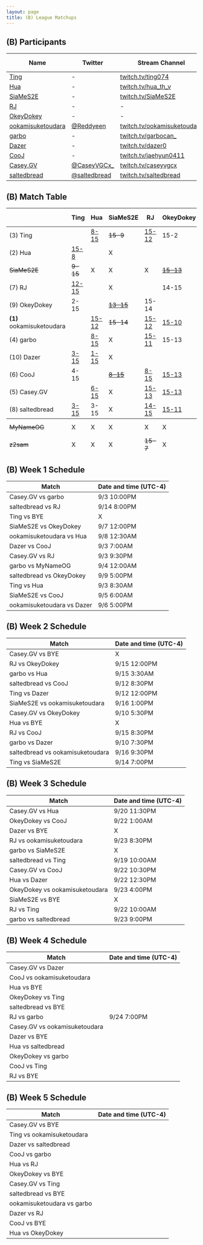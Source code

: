 ```yaml
---
layout: page
title: (B) League Matchups
---
```


## (B) Participants ##

<table>
  <thead>
    <tr>
      <th>Name</th>
      <th>Twitter</th>
      <th>Stream Channel</th>
	  <th>Sprint Time</th>
	  <th>Rating</th>
    </tr>
  </thead>
  <tbody>
    <tr>
      <td><a href="http://steamcommunity.com/id/nn3178011/">Ting</a></td>
      <td>-</td>
      <td><a href="https://www.twitch.tv/ting074">twitch.tv/ting074</a></td>
      <td>-</td>
      <td>-</td>
    </tr>
    <tr>
      <td><a href="https://steamcommunity.com/profiles/76561198315997485/">Hua</a></td>
      <td>-</td>
      <td><a href="https://www.twitch.tv/hua_th_v">twitch.tv/hua_th_v</a></td>
      <td>-</td>
      <td>17432</td>
    </tr>
    <tr>
      <td><a href="https://steamcommunity.com/profiles/76561198205890376/">SiaMeS2E</a></td>
      <td>-</td>
      <td><a href="https://www.twitch.tv/SiaMeS2E">twitch.tv/SiaMeS2E</a></td>
      <td>47</td>
      <td>17000</td>
    </tr>
    <tr>
      <td><a href="https://steamcommunity.com/id/RadicalJreamer">RJ</a></td>
      <td>-</td>
      <td>-</td>
      <td>53.1</td>
      <td>11134</td>
    </tr>
    <tr>
      <td><a href="https://steamcommunity.com/profiles/76561198267036664/">OkeyDokey</a></td>
      <td>-</td>
      <td>-</td>
      <td>53.41</td>
      <td>16730</td>
    </tr>
    <tr>
      <td><a href="https://steamcommunity.com/id/Reddyeen_tetris">ookamisuketoudara</a></td>
      <td><a href="https://twitter.com/Reddyeen">@Reddyeen</a></td>
      <td><a href="https://www.twitch.tv/ookamisuketoudara">twitch.tv/ookamisuketoudara</a></td>
      <td>44.95</td>
      <td>20602</td>
    </tr>
    <tr>
      <td><a href="https://steamcommunity.com/id/GarboCan/">garbo</a></td>
      <td>-</td>
      <td><a href="https://www.twitch.tv/garbocan_">twitch.tv/garbocan_</a></td>
      <td>59.25</td>
      <td>15016</td>
    </tr>
    <tr>
      <td><a href="https://steamcommunity.com/id/Dazer00/">Dazer</a></td>
      <td>-</td>
      <td><a href="https://www.twitch.tv/dazer0">twitch.tv/dazer0</a></td>
      <td>54</td>
      <td>15800</td>
    </tr>
    <tr>
      <td><a href="https://www.twitch.tv/jaehyun0411">CooJ</a></td>
      <td>-</td>
      <td><a href="https://www.twitch.tv/jaehyun0411">twitch.tv/jaehyun0411</a></td>
      <td>49.1</td>
      <td>15400</td>
    </tr>
    <tr>
      <td><a href="https://steamcommunity.com/id/caseyvgcx">Casey.GV</a></td>
      <td><a href="https://twitter.com/CaseyVGCx_">@CaseyVGCx_</a></td>
      <td><a href="https://www.twitch.tv/caseyvgcx">twitch.tv/caseyvgcx</a></td>
      <td>45.12</td>
      <td>11000</td>
    </tr>
    <tr>
      <td><a href="https://steamcommunity.com/id/saltedbread/">saltedbread</a></td>
      <td><a href="https://twitter.com/saltedbread">@saltedbread</a></td>
      <td><a href="https://www.twitch.tv/saltedbread">twitch.tv/saltedbread</a></td>
      <td>45.23</td>
      <td>18600</td>
    </tr>
  </tbody>
</table>

## (B) Match Table ##

<table>
  <thead>
    <tr>
      <th> </th>
      <th>Ting</th>
      <th>Hua</th>
      <th>SiaMeS2E</th>
      <th>RJ</th>
      <th>OkeyDokey</th>
      <th>ookamisuketoudara</th>
      <th>garbo</th>
      <th>Dazer</th>
      <th>CooJ</th>
      <th>Casey.GV</th>
      <th>saltedbread</th>
      <th>W-L</th>
      <th>Pt. Diff</th>
    </tr>
  </thead>
  <tbody>
    <tr>
      <td>(3) Ting</td>
      <td> </td> <!-- Ting -->
      <td><a href="https://www.twitch.tv/videos/305341567?t=00h41m30s">8-15</a></td> <!--Hua-->
      <td><del>15-9</del></td> <!--SiaMeS2E-->
      <td><a href="https://www.twitch.tv/videos/313288957">15-12</a></td> <!--RJ-->
      <td>15-2</td> <!--OkeyDokey-->
      <td> </td> <!--ookamisuketoudara-->
      <td> </td> <!--garbo-->
      <td><a href="https://www.twitch.tv/videos/309165469?t=00h14m40s">15-3</a></td> <!--Dazer-->
      <td>15-4</td> <!--CooJ-->
      <td> </td> <!--Casey.GV-->
      <td><a href="https://www.twitch.tv/videos/312082561">15-3</a></td> <!--saltedbread-->
      <td>5-1</td>
      <td>+44</td>
    </tr>
    <tr>
      <td>(2) Hua</td>
      <td><a href="https://www.twitch.tv/videos/305372620">15-8</a></td> <!-- Ting -->
      <td></td> <!--Hua-->
      <td>X</td> <!--SiaMeS2E-->
      <td> </td> <!--RJ-->
      <td> </td> <!--OkeyDokey-->
      <td><a href="https://www.twitch.tv/videos/307352379">12-15</a></td> <!--ookamisuketoudara-->
      <td><a href="https://www.twitch.tv/videos/310334139">15-8</a></td> <!--garbo-->
      <td><a href="https://www.twitch.tv/videos/313399072">15-1</a></td> <!--Dazer-->
      <td> </td> <!--CooJ-->
      <td><a href="https://www.twitch.tv/videos/312739578">15-6</a></td> <!--Casey.GV-->
      <td><a href="https://www.twitch.tv/videos/316318073">15-3</a></td> <!--saltedbread-->
      <td>5-1</td>
      <td>+46</td>
    </tr>
    <tr>
      <td><del>SiaMeS2E</del></td>
      <td><del>9-15</del></td> <!-- Ting -->
      <td>X</td> <!--Hua-->
      <td>X</td> <!--SiaMeS2E-->
      <td>X</td> <!--RJ-->
      <td><a href="https://www.twitch.tv/videos/307043269?t=00h07m14s"><del>15-13</del></a></td> <!--OkeyDokey-->
      <td><del>14-15</del></td> <!--ookamisuketoudara-->
      <td>X</td> <!--garbo-->
      <td>X</td> <!--Dazer-->
      <td><a href="https://www.twitch.tv/videos/306142738?t=00h41m00s"><del>15-8</del></a></td> <!--CooJ-->
      <td>X</td> <!--Casey.GV-->
      <td>X</td> <!--saltedbread-->
      <td><del>2-2</del></td>
      <td><del>+2</del></td>
    </tr>
    <tr>
      <td>(7) RJ</td>
      <td><a href="https://www.twitch.tv/videos/313288957">12-15</a></td> <!-- Ting -->
      <td> </td> <!--Hua-->
      <td>X</td> <!--SiaMeS2E-->
      <td> </td> <!--RJ-->
      <td>14-15</td> <!--OkeyDokey-->
      <td><a href="https://www.twitch.tv/videos/313533426">12-15</a></td> <!--ookamisuketoudara-->
      <td><a href="https://www.twitch.tv/videos/314341005">11-15</a></td> <!--garbo-->
      <td> </td> <!--Dazer-->
      <td><a href="https://www.twitch.tv/videos/310653292?t=3206s">15-8</a></td> <!--CooJ-->
      <td><a href="https://www.twitch.tv/videos/305636565">13-15</a></td> <!--Casey.GV-->
      <td><a href="https://www.twitch.tv/videos/310184429">15-14</a></td> <!--saltedbread-->
      <td>2-5</td>
      <td>-5</td>
    </tr>
    <tr>
      <td>(9) OkeyDokey</td>
      <td>2-15</td> <!-- Ting -->
      <td> </td> <!--Hua-->
      <td><a href="https://www.twitch.tv/videos/307043269?t=00h07m14s"><del>13-15</del></a></td> <!--SiaMeS2E-->
      <td>15-14</td> <!--RJ-->
      <td> </td> <!--OkeyDokey-->
      <td><a href="https://www.twitch.tv/videos/313892077">10-15</a></td> <!--ookamisuketoudara-->
      <td>13-15</td> <!--garbo-->
      <td> </td> <!--Dazer-->
      <td>13-15</td> <!--CooJ-->
      <td><a href="https://www.twitch.tv/videos/308478539">13-15</a></td> <!--Casey.GV-->
      <td><a href="https://www.twitch.tv/videos/308071728">11-15</a></td> <!--saltedbread-->
      <td>1-6</td>
      <td>-27</td>
    </tr>
    <tr>
      <td><b>(1)</b> ookamisuketoudara</td>
      <td> </td> <!-- Ting -->
      <td><a href="https://www.twitch.tv/videos/307325252">15-12</a></td> <!--Hua-->
      <td><del>15-14</del></td> <!--SiaMeS2E-->
      <td><a href="https://www.twitch.tv/videos/313533426">15-12</a></td> <!--RJ-->
      <td><a href="https://www.twitch.tv/videos/313892077">15-10</a></td> <!--OkeyDokey-->
      <td> </td> <!--ookamisuketoudara-->
      <td> </td> <!--garbo-->
      <td><a href="https://www.twitch.tv/videos/306744236">15-0</a></td> <!--Dazer-->
      <td>15-3</td> <!--CooJ-->
      <td>15-8</td> <!--Casey.GV-->
      <td><a href="https://www.twitch.tv/videos/311136806">15-11</a></td> <!--saltedbread-->
      <td>7-0</td>
      <td>+49</td>
    </tr>
    <tr>
      <td>(4) garbo</td>
      <td> </td> <!-- Ting -->
      <td><a href="https://www.twitch.tv/videos/310321761">8-15</a></td> <!--Hua-->
      <td>X</td> <!--SiaMeS2E-->
      <td><a href="https://www.twitch.tv/videos/314341005">15-11</a></td> <!--RJ-->
      <td>15-13</td> <!--OkeyDokey-->
      <td> </td> <!--ookamisuketoudara-->
      <td> </td> <!--garbo-->
      <td><a href="https://www.twitch.tv/videos/308528524">15-11</a></td> <!--Dazer-->
      <td> </td> <!--CooJ-->
      <td><a href="https://www.twitch.tv/videos/305648977">4-15</a></td> <!--Casey.GV-->
      <td><a href="https://www.twitch.tv/videos/314025189">15-8</a></td> <!--saltedbread-->
      <td>5-2</td>
      <td>-5</td>
    </tr>
    <tr>
      <td>(10) Dazer</td>
      <td><a href="https://www.twitch.tv/videos/309165469?t=00h14m40s">3-15</a></td> <!-- Ting -->
      <td><a href="https://www.twitch.tv/videos/313399072">1-15</a></td> <!--Hua-->
      <td>X</td> <!--SiaMeS2E-->
      <td> </td> <!--RJ-->
      <td> </td> <!--OkeyDokey-->
      <td><a href="https://www.twitch.tv/videos/306749953">0-15</a></td> <!--ookamisuketoudara-->
      <td><a href="https://www.twitch.tv/videos/308528524">11-15</a></td> <!--garbo-->
      <td> </td> <!--Dazer-->
      <td><a href="https://www.twitch.tv/videos/305291105?t=00h16m42s">13-15</a></td> <!--CooJ-->
      <td>2-15</td> <!--Casey.GV-->
      <td> </td> <!--saltedbread-->
      <td>0-6</td>
      <td>-60</td>
    </tr>
    <tr>
      <td>(6) CooJ</td>
      <td>4-15</td> <!-- Ting -->
      <td> </td> <!--Hua-->
      <td><a href="https://www.twitch.tv/videos/306142738?t=00h41m00s"><del>8-15</del></a></td> <!--SiaMeS2E-->
      <td><a href="https://www.twitch.tv/videos/310653292?t=3206s">8-15</a></td> <!--RJ-->
      <td><a href="https://www.twitch.tv/videos/313533499">15-13</a></td> <!--OkeyDokey-->
      <td>3-15</td> <!--ookamisuketoudara-->
      <td> </td> <!--garbo-->
      <td><a href="https://www.twitch.tv/videos/305279696?t=01h19m56s">15-13</a></td> <!--Dazer-->
      <td> </td> <!--CooJ-->
      <td><a href="https://www.twitch.tv/videos/313533499">15-11</a></td> <!--Casey.GV-->
      <td><a href="https://www.twitch.tv/videos/309356942">14-15</a></td> <!--saltedbread-->
      <td>3-4</td>
      <td>-23</td>
    </tr>
    <tr>
      <td>(5) Casey.GV</td>
      <td> </td> <!-- Ting -->
      <td><a href="https://www.twitch.tv/videos/312739578">6-15</a></td> <!--Hua-->
      <td>X</td> <!--SiaMeS2E-->
      <td><a href="https://www.twitch.tv/videos/305636565">15-13</a></td> <!--RJ-->
      <td><a href="https://www.twitch.tv/videos/308478539">15-13</a></td> <!--OkeyDokey-->
      <td>8-15</td> <!--ookamisuketoudara-->
      <td><a href="https://www.twitch.tv/videos/305648977">15-4</a></td> <!--garbo-->
      <td>15-2</td> <!--Dazer-->
      <td><a href="https://www.twitch.tv/videos/313533499">11-15</a></td> <!--CooJ-->
      <td> </td> <!--Casey.GV-->
      <td> </td> <!--saltedbread-->
      <td>4-3</td>
      <td>+11</td>
    </tr>
    <tr>
      <td>(8) saltedbread</td>
      <td><a href="https://www.twitch.tv/videos/312044748">3-15</a></td> <!-- Ting -->
      <td>3-15</td> <!--Hua-->
      <td>X</td> <!--SiaMeS2E-->
      <td><a href="https://www.twitch.tv/videos/310184429">14-15</a></td> <!--RJ-->
      <td><a href="https://www.twitch.tv/videos/308071728">15-11</a></td> <!--OkeyDokey-->
      <td><a href="https://www.twitch.tv/videos/311136806">11-15</a></td> <!--ookamisuketoudara-->
      <td><a href="https://www.twitch.tv/videos/314023643">8-15</a></td> <!--garbo-->
      <td> </td> <!--Dazer-->
      <td><a href="https://www.twitch.tv/videos/309357255">15-14</a></td> <!--CooJ-->
      <td> </td> <!--Casey.GV-->
      <td> </td> <!--saltedbread-->
      <td>2-5</td>
      <td>-38</td>
    </tr>
  </tbody>
  <tfoot>
    <tr>
      <td><del>MyNameOG</del></td>
      <td>X</td> <!-- Ting -->
      <td>X</td> <!--Hua-->
      <td>X</td> <!--SiaMeS2E-->
      <td>X</td> <!--RJ-->
      <td>X</td> <!--OkeyDokey-->
      <td>X</td> <!--ookamisuketoudara-->
      <td><del>10-15</del></td> <!--garbo-->
      <td>X</td> <!--Dazer-->
      <td>X</td> <!--CooJ-->
      <td>X</td> <!--Casey.GV-->
      <td>X</td> <!--saltedbread-->
      <td>X</td>
      <td>X</td>
    </tr>
    <tr>
      <td><del>z2sam</del></td>
      <td>X</td> <!-- Ting -->
      <td>X</td> <!--Hua-->
      <td>X</td> <!--SiaMeS2E-->
      <td><del>15-7</del></td> <!--RJ-->
      <td>X</td> <!--OkeyDokey-->
      <td>X</td> <!--ookamisuketoudara-->
      <td>X</td> <!--garbo-->
      <td>X</td> <!--Dazer-->
      <td>X</td> <!--CooJ-->
      <td>X</td> <!--Casey.GV-->
      <td>X</td> <!--saltedbread-->
      <td>X</td>
      <td>X</td>
    </tr>
  </tfoot>
</table>

## (B) Week 1 Schedule ##

<table>
  <thead>
    <tr>
      <th>Match</th>
      <th>Date and time (UTC-4)</th>
    </tr>
  </thead>
  <tbody>
    <tr>
      <td>Casey.GV vs garbo</td>
      <td>9/3 10:00PM</td>
    </tr>
    <tr>
      <td>saltedbread vs RJ</td>
      <td>9/14 8:00PM</td>
    </tr>
    <tr>
      <td>Ting vs BYE</td>
      <td>X</td>
    </tr>
    <tr>
      <td>SiaMeS2E vs OkeyDokey</td>
      <td>9/7 12:00PM</td>
    </tr>
    <tr>
      <td>ookamisuketoudara vs Hua</td>
      <td>9/8 12:30AM</td>
    </tr>
    <tr>
      <td>Dazer vs CooJ</td>
      <td>9/3 7:00AM</td>
    </tr>
    <tr>
      <td>Casey.GV vs RJ</td>
      <td>9/3 9:30PM</td>
    </tr>
    <tr>
      <td>garbo vs MyNameOG</td>
      <td>9/4 12:00AM</td>
    </tr>
    <tr>
      <td>saltedbread vs OkeyDokey</td>
      <td>9/9 5:00PM</td>
    </tr>
    <tr>
      <td>Ting vs Hua</td>
      <td>9/3 8:30AM</td>
    </tr>
    <tr>
      <td>SiaMeS2E vs CooJ</td>
      <td>9/5 6:00AM</td>
    </tr>
    <tr>
      <td>ookamisuketoudara vs Dazer</td>
      <td>9/6 5:00PM</td>
    </tr>
  </tbody>
</table>

## (B) Week 2 Schedule ##

<table>
  <thead>
    <tr>
      <th>Match</th>
      <th>Date and time (UTC-4)</th>
    </tr>
  </thead>
  <tbody>
    <tr>
      <td>Casey.GV vs BYE</td>
      <td>X</td>
    </tr>
    <tr>
      <td>RJ vs OkeyDokey</td>
      <td>9/15 12:00PM</td>
    </tr>
    <tr>
      <td>garbo vs Hua</td>
      <td>9/15 3:30AM</td>
    </tr>
    <tr>
      <td>saltedbread vs CooJ</td>
      <td>9/12 8:30PM</td>
    </tr>
    <tr>
      <td>Ting vs Dazer</td>
      <td>9/12 12:00PM</td>
    </tr>
    <tr>
      <td>SiaMeS2E vs ookamisuketoudara</td>
      <td>9/16 1:00PM</td>
    </tr>
    <tr>
      <td>Casey.GV vs OkeyDokey</td>
      <td>9/10 5:30PM</td>
    </tr>
    <tr>
      <td>Hua vs BYE</td>
      <td>X</td>
    </tr>
    <tr>
      <td>RJ vs CooJ</td>
      <td>9/15 8:30PM</td>
    </tr>
    <tr>
      <td>garbo vs Dazer</td>
      <td>9/10 7:30PM</td>
    </tr>
    <tr>
      <td>saltedbread vs ookamisuketoudara</td>
      <td>9/16 9:30PM</td>
    </tr>
    <tr>
      <td>Ting vs SiaMeS2E</td>
      <td>9/14 7:00PM</td>
    </tr>
  </tbody>
</table>

## (B) Week 3 Schedule ##

<table>
  <thead>
    <tr>
      <th>Match</th>
      <th>Date and time (UTC-4)</th>
    </tr>
  </thead>
  <tbody>
    <tr>
      <td>Casey.GV vs Hua</td>
      <td>9/20 11:30PM</td>
    </tr>
    <tr>
      <td>OkeyDokey vs CooJ</td>
      <td>9/22 1:00AM</td>
    </tr>
    <tr>
      <td>Dazer vs BYE</td>
      <td>X</td>
    </tr>
    <tr>
      <td>RJ vs ookamisuketoudara</td>
      <td>9/23 8:30PM</td>
    </tr>
    <tr>
      <td>garbo vs SiaMeS2E</td>
      <td>X</td>
    </tr>
    <tr>
      <td>saltedbread vs Ting</td>
      <td>9/19 10:00AM</td>
    </tr>
    <tr>
      <td>Casey.GV vs CooJ</td>
      <td>9/22 10:30PM</td>
    </tr>
    <tr>
      <td>Hua vs Dazer</td>
      <td>9/22 12:30PM</td>
    </tr>
    <tr>
      <td>OkeyDokey vs ookamisuketoudara</td>
      <td>9/23 4:00PM</td>
    </tr>
    <tr>
      <td>SiaMeS2E vs BYE</td>
      <td>X</td>
    </tr>
    <tr>
      <td>RJ vs Ting</td>
      <td>9/22 10:00AM</td>
    </tr>
    <tr>
      <td>garbo vs saltedbread</td>
      <td>9/23 9:00PM</td>
    </tr>
  </tbody>
</table>

## (B) Week 4 Schedule ##

<table>
  <thead>
    <tr>
      <th>Match</th>
      <th>Date and time (UTC-4)</th>
    </tr>
  </thead>
  <tbody>
    <tr>
      <td>Casey.GV vs Dazer</td>
      <td></td>
    </tr>
    <tr>
      <td>CooJ vs ookamisuketoudara</td>
      <td></td>
    </tr>
    <tr>
      <td>Hua vs BYE</td>
      <td></td>
    </tr>
    <tr>
      <td>OkeyDokey vs Ting</td>
      <td></td>
    </tr>
    <tr>
      <td>saltedbread vs BYE</td>
      <td></td>
    </tr>
    <tr>
      <td>RJ vs garbo</td>
      <td>9/24 7:00PM</td>
    </tr>
    <tr>
      <td>Casey.GV vs ookamisuketoudara</td>
      <td></td>
    </tr>
    <tr>
      <td>Dazer vs BYE</td>
      <td></td>
    </tr>
    <tr>
      <td>Hua vs saltedbread</td>
      <td></td>
    </tr>
    <tr>
      <td>OkeyDokey vs garbo</td>
      <td></td>
    </tr>
    <tr>
      <td>CooJ vs Ting</td>
      <td></td>
    </tr>
    <tr>
      <td>RJ vs BYE</td>
      <td></td>
    </tr>
  </tbody>
</table>

## (B) Week 5 Schedule ##

<table>
  <thead>
    <tr>
      <th>Match</th>
      <th>Date and time (UTC-4)</th>
    </tr>
  </thead>
  <tbody>
    <tr>
      <td>Casey.GV vs BYE</td>
      <td></td>
    </tr>
    <tr>
      <td>Ting vs ookamisuketoudara</td>
      <td></td>
    </tr>
    <tr>
      <td>Dazer vs saltedbread</td>
      <td></td>
    </tr>
    <tr>
      <td>CooJ vs garbo</td>
      <td></td>
    </tr>
    <tr>
      <td>Hua vs RJ</td>
      <td></td>
    </tr>
    <tr>
      <td>OkeyDokey vs BYE</td>
      <td></td>
    </tr>
    <tr>
      <td>Casey.GV vs Ting</td>
      <td></td>
    </tr>
    <tr>
      <td>saltedbread vs BYE</td>
      <td></td>
    </tr>
    <tr>
      <td>ookamisuketoudara vs garbo</td>
      <td></td>
    </tr>
    <tr>
      <td>Dazer vs RJ</td>
      <td></td>
    </tr>
    <tr>
      <td>CooJ vs BYE</td>
      <td></td>
    </tr>
    <tr>
      <td>Hua vs OkeyDokey</td>
      <td></td>
    </tr>
  </tbody>
</table>
